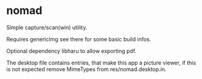 # nomad
Simple capture/scan(win) utility.

Requires genericImg see there for some basic build infos.

Optional dependency libharu to allow exporting pdf.

The desktop file contains entries, that make this app a picture viewer,
if this is not expected remove MimeTypes from res/nomad.desktop.in.

